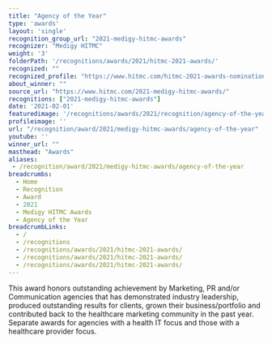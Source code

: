 ```yaml
---
title: "Agency of the Year"
type: 'awards'
layout: 'single'
recognition_group_url: "2021-medigy-hitmc-awards"
recognizer: "Medigy HITMC"
weight: '3'
folderPath: '/recognitions/awards/2021/hitmc-2021-awards/'
recognized: ""
recognized_profile: "https://www.hitmc.com/hitmc-2021-awards-nominations/"
about_winner: ""
source_url: "https://www.hitmc.com/2021-medigy-hitmc-awards/"
recognitions: ["2021-medigy-hitmc-awards"]
date: '2021-02-01'
featuredimage: '/recognitions/awards/2021/recognition/agency-of-the-year.jpg'
profileimage: ''
url: "/recognition/award/2021/medigy-hitmc-awards/agency-of-the-year"
youtube: ''
winner_url: ""
masthead: "Awards"
aliases:
 - /recognition/award/2021/medigy-hitmc-awards/agency-of-the-year 
breadcrumbs:
  - Home
  - Recognition
  - Award
  - 2021
  - Medigy HITMC Awards
  - Agency of the Year
breadcrumbLinks:
  - /
  - /recognitions
  - /recognitions/awards/2021/hitmc-2021-awards/
  - /recognitions/awards/2021/hitmc-2021-awards/
  - /recognitions/awards/2021/hitmc-2021-awards/
---
```


This award honors outstanding achievement by Marketing, PR and/or Communication agencies that has demonstrated industry leadership, produced outstanding results for clients, grown their business/portfolio and contributed back to the healthcare marketing community in the past year. Separate awards for agencies with a health IT focus and those with a healthcare provider focus.
